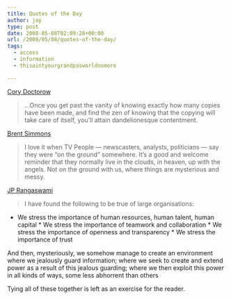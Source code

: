 ```yaml
---
title: Quotes of the Day
author: jay
type: post
date: 2008-05-08T02:09:28+00:00
url: /2008/05/08/quotes-of-the-day/
tags:
  - access
  - information
  - thisaintyourgrandpasworldnomore

---
```

[Cory Doctorow][1]

> …Once you get past the vanity of knowing exactly how many copies have been made, and find the zen of knowing that the copying will take care of itself, you’ll attain dandelionesque contentment.

[Brent Simmons][2]

> I love it when TV People — newscasters, analysts, politicians — say they were “on the ground” somewhere. It’s a good and welcome reminder that they normally live in the clouds, in heaven, up with the angels. Not on the ground with us, where things are mysterious and messy.

[JP Rangaswami][3]

> I have found the following to be true of large organisations:

  * We stress the importance of human resources, human talent, human capital \* We stress the importance of teamwork and collaboration \* We stress the importance of openness and transparency * We stress the importance of trust

And then, mysteriously, we somehow manage to create an environment where we jealously guard information; where we seek to create and extend power as a result of this jealous guarding; where we then exploit this power in all kinds of ways, some less abhorrent than others

Tying all of these together is left as an exercise for the reader.

 [1]: http://www.locusmag.com/Features/2008/05/cory-doctorow-think-like-dandelion.html
 [2]: http://inessential.com/?comments=1&postid=3495
 [3]: http://confusedofcalcutta.com/2008/04/20/of-shoes-and-money-and-information/